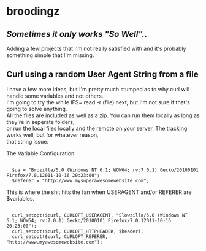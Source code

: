 # broodingz
<h2><em>Sometimes it only works "So Well"..</em></h2>
<p>Adding a few projects that I'm not really satisfied with and it's probably something simple that I'm missing.</p>
<h2>Curl using a random User Agent String from a file</h2>
<p>I have a few more ideas, but I'm pretty much stumped as to why curl will handle some variables and not others.<br>
I'm going to try the while IFS= read -r (file) next, but I'm not sure if that's going to solve anything.<br>
All the files are included as well as a zip. You can run them locally as long as they're in seperate folders,<br>
or run the local files locally and the remote on your server. The tracking works well, but for whatever reason,<br>
that string issue.
  <p>The Variable Configuration:</p>
<code>
  $ua = "Brozilla/5.0 (Windows NT 6.1; WOW64; rv:7.0.1) Gecko/20100101 Firefox/7.0.12011-10-16 20:23:00";
  $referer = "http://www.mysuperawesomewebsite.com";
</code>  

  <p>This is where the shit hits the fan when USERAGENT and/or REFERER are $variables.</p>
<code>
  curl_setopt($curl, CURLOPT_USERAGENT, "Slowzilla/5.0 (Windows NT 6.1; WOW64; rv:7.0.1) Gecko/20100101 Firefox/7.0.12011-10-16 20:23:00");
  curl_setopt($curl, CURLOPT_HTTPHEADER, $header);
  curl_setopt($curl, CURLOPT_REFERER, "http://www.myawesomewebsite.com");
 </code>
